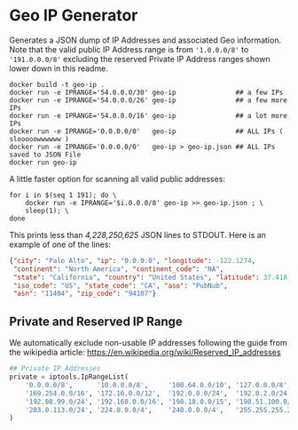 # Geo IP Generator

Generates a JSON dump of IP Addresses and associated Geo information.
Note that the valid public IP Address range is
from `'1.0.0.0/8'` to `'191.0.0.0/8'` excluding the reserved
Private IP Address ranges shown lower down in this readme.

```shell
docker build -t geo-ip .
docker run -e IPRANGE='54.0.0.0/30' geo-ip               ## a few IPs
docker run -e IPRANGE='54.0.0.0/26' geo-ip               ## a few more IPs
docker run -e IPRANGE='54.0.0.0/16' geo-ip               ## a lot more IPs
docker run -e IPRANGE='0.0.0.0/0'   geo-ip               ## ALL IPs ( slooooowwwwww )
docker run -e IPRANGE='0.0.0.0/0'   geo-ip > geo-ip.json ## ALL IPs saved to JSON File
docker run geo-ip 
```

A little faster option for scanning all valid public addresses:

```shell
for i in $(seq 1 191); do \
    docker run -e IPRANGE='$i.0.0.0/8' geo-ip >> geo-ip.json ; \
    sleep(1); \ 
done
```

This prints less than *4,228,250,625* JSON lines to STDOUT.
Here is an example of one of the lines:

```json
{"city": "Palo Alto", "ip": "0.0.0.0", "longitude": -122.1274,
 "continent": "North America", "continent_code": "NA",
 "state": "California", "country": "United States", "latitude": 37.418,
 "iso_code": "US", "state_code": "CA", "aso": "PubNub",
 "asn": "11404", "zip_code": "94107"}
```

## Private and Reserved IP Range

We automatically exclude non-usable IP addresses
following the guide from the wikipedia article:
https://en.wikipedia.org/wiki/Reserved_IP_addresses

```python
## Private IP Addresses
private = iptools.IpRangeList(
    '0.0.0.0/8',      '10.0.0.0/8',     '100.64.0.0/10', '127.0.0.0/8',
    '169.254.0.0/16', '172.16.0.0/12',  '192.0.0.0/24',  '192.0.2.0/24',
    '192.88.99.0/24', '192.168.0.0/16', '198.18.0.0/15', '198.51.100.0/24',
    '203.0.113.0/24', '224.0.0.0/4',    '240.0.0.0/4',   '255.255.255.255/32'
)
```
